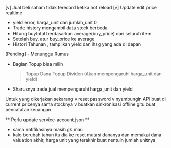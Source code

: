 [v] Jual beli saham tidak terecord ketika hot reload
[v] Update edit price realtime
- yield error, harga_unit dan jumlah_unit 0
- Trade history mengambil data stock berbeda
- Hitung buytotal berdasarkan average(buy_price) dari seluruh item
- Setelah buy, atur buy_price ke average
- Histori Tahunan , tampilkan yield dan ihsg yang ada di depan

[Pending] - Menunggu Rumus
- Bagian Topup bisa milih
    > Topup Dana
    > Topup Dividen
        (Akan mempengaruhi harga_unit dan yield)
- Sharusnya trade jual mempengaruhi harga_unit dan yield


Untuk yang dikerjakan sekarang
v reset password
v ⁠nyambungin API buat di current pricenya sama stocknya
v ⁠buatkan sinkronisasi offline gitu buat pencatatan keuangan


** Perlu update service-account.json **
- ⁠sama notifikasinya masih gk mau
- ⁠kalo berubah tahun itu dia ke reset mutasi dananya dan memakai dana valuation akhir, harga unit yang terakhir buat nentuin jumlah unitnya


